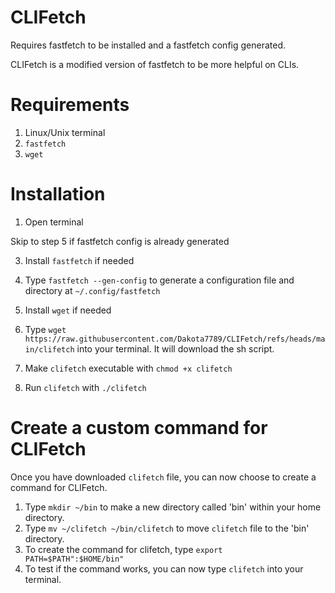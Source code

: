 # CLIFetch
Requires fastfetch to be installed and a fastfetch config generated.

CLIFetch is a modified version of fastfetch to be more helpful on CLIs.

# Requirements
1. Linux/Unix terminal
2. `fastfetch`
3. `wget`

# Installation
1. Open terminal

Skip to step 5 if fastfetch config is already generated

3. Install `fastfetch` if needed
4. Type `fastfetch --gen-config` to generate a configuration file and directory at `~/.config/fastfetch`

5. Install `wget` if needed
6. Type `wget https://raw.githubusercontent.com/Dakota7789/CLIFetch/refs/heads/main/clifetch` into your terminal. It will download the sh script.
7. Make `clifetch` executable with `chmod +x clifetch`
8. Run `clifetch` with `./clifetch`

# Create a custom command for CLIFetch
Once you have downloaded `clifetch` file, you can now choose to create a command for CLIFetch.
1. Type `mkdir ~/bin` to make a new directory called 'bin' within your home directory.
2. Type `mv ~/clifetch ~/bin/clifetch` to move `clifetch` file to the 'bin' directory.
3. To create the command for clifetch, type `export PATH=$PATH":$HOME/bin"`
4. To test if the command works, you can now type `clifetch` into your terminal.
